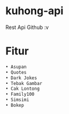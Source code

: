# kuhong-api

Rest Api Github :v

# Fitur

```bash
• Asupan
• Quotes
• Dark Jokes
• Tebak Gambar
• Cak Lontong
• Family100
• Simsimi
• Bokep
```
